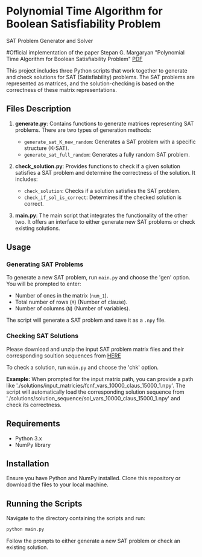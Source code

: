 
# Polynomial Time Algorithm for Boolean Satisfiability Problem
 SAT Problem Generator and Solver

#Official implementation of the paper Stepan G. Margaryan "Polynomial Time Algorithm for Boolean Satisfiability Problem" [PDF](https://arxiv.org/pdf/2310.19833.pdf)

This project includes three Python scripts that work together to generate and check solutions for SAT (Satisfiability) problems. The SAT problems are represented as matrices, and the solution-checking is based on the correctness of these matrix representations.

## Files Description

1. **generate.py**: Contains functions to generate matrices representing SAT problems. There are two types of generation methods:
   - `generate_sat_K_new_random`: Generates a SAT problem with a specific structure (K-SAT).
   - `generate_sat_full_random`: Generates a fully random SAT problem.

2. **check_solution.py**: Provides functions to check if a given solution satisfies a SAT problem and determine the correctness of the solution. It includes:
   - `check_solution`: Checks if a solution satisfies the SAT problem.
   - `check_if_sol_is_correct`: Determines if the checked solution is correct.

3. **main.py**: The main script that integrates the functionality of the other two. It offers an interface to either generate new SAT problems or check existing solutions.

## Usage

### Generating SAT Problems

To generate a new SAT problem, run `main.py` and choose the 'gen' option. You will be prompted to enter:
- Number of ones in the matrix (`num_1`).
- Total number of rows (`M`) (Number of clause).
- Number of columns (`N`) (Number of variables).

The script will generate a SAT problem and save it as a `.npy` file.

### Checking SAT Solutions

Please download and unzip the input SAT problem matrix files and their corresponding soultion sequences from [HERE](https://drive.google.com/file/d/1KxzhPCihpYdcbUOP1z_44UaD21oJkVtJ/view?usp=share_link)

To check a solution, run `main.py` and choose the 'chk' option. 

**Example:**
When prompted for the input matrix path, you can provide a path like './solutions/input_matricies/fcnf_vars_10000_claus_15000_1.npy'. The script will automatically load the corresponding solution sequence from './solutions/solution_sequence/sol_vars_10000_claus_15000_1.npy' and check its correctness.

## Requirements

- Python 3.x
- NumPy library

## Installation

Ensure you have Python and NumPy installed. Clone this repository or download the files to your local machine.

## Running the Scripts

Navigate to the directory containing the scripts and run:

```bash
python main.py
```

Follow the prompts to either generate a new SAT problem or check an existing solution.
